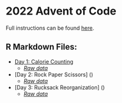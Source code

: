 # **2022 Advent of Code**

Full instructions can be found [here](https://adventofcode.com/2022). 


## R Markdown Files:
- [Day 1: Calorie Counting](https://github.com/cafalvey/2022-Advent-of-Code/blob/f035a76c3027d95306665a991898ba092a955e47/AdventOfCode_D1.Rmd)
  - [*Raw data*](https://github.com/cafalvey/2022-Advent-of-Code/blob/28a9af8200e792df44b868fed2d73c3ffb698bad/input.txt)
- [Day 2: Rock Paper Scissors] ()
  - [*Raw data*](https://github.com/cafalvey/2022-Advent-of-Code/blob/6a9547b1641ca73b55950cfbc0825460a9e091e9/rps_2.txt)
- [Day 3: Rucksack Reorganization] ()
  - [*Raw data*](https://github.com/cafalvey/2022-Advent-of-Code/blob/3881155ce5e9e7cf79a651f6cbb6225c222e4f22/compartments.txt)
